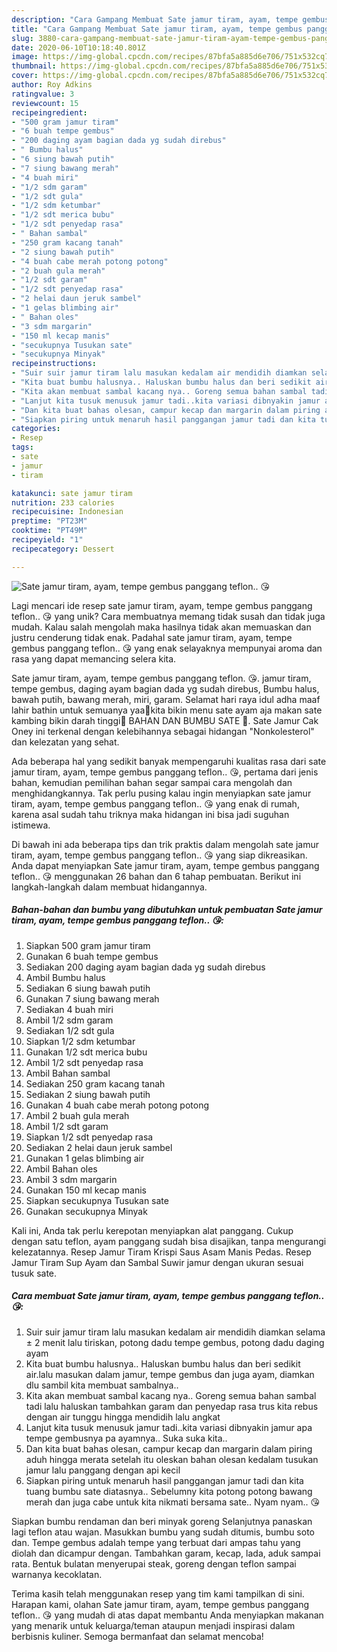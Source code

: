 ```yaml
---
description: "Cara Gampang Membuat Sate jamur tiram, ayam, tempe gembus panggang teflon.. 😘 Anti Gagal"
title: "Cara Gampang Membuat Sate jamur tiram, ayam, tempe gembus panggang teflon.. 😘 Anti Gagal"
slug: 3880-cara-gampang-membuat-sate-jamur-tiram-ayam-tempe-gembus-panggang-teflon-anti-gagal
date: 2020-06-10T10:18:40.801Z
image: https://img-global.cpcdn.com/recipes/87bfa5a885d6e706/751x532cq70/sate-jamur-tiram-ayam-tempe-gembus-panggang-teflon-😘-foto-resep-utama.jpg
thumbnail: https://img-global.cpcdn.com/recipes/87bfa5a885d6e706/751x532cq70/sate-jamur-tiram-ayam-tempe-gembus-panggang-teflon-😘-foto-resep-utama.jpg
cover: https://img-global.cpcdn.com/recipes/87bfa5a885d6e706/751x532cq70/sate-jamur-tiram-ayam-tempe-gembus-panggang-teflon-😘-foto-resep-utama.jpg
author: Roy Adkins
ratingvalue: 3
reviewcount: 15
recipeingredient:
- "500 gram jamur tiram"
- "6 buah tempe gembus"
- "200 daging ayam bagian dada yg sudah direbus"
- " Bumbu halus"
- "6 siung bawah putih"
- "7 siung bawang merah"
- "4 buah miri"
- "1/2 sdm garam"
- "1/2 sdt gula"
- "1/2 sdm ketumbar"
- "1/2 sdt merica bubu"
- "1/2 sdt penyedap rasa"
- " Bahan sambal"
- "250 gram kacang tanah"
- "2 siung bawah putih"
- "4 buah cabe merah potong potong"
- "2 buah gula merah"
- "1/2 sdt garam"
- "1/2 sdt penyedap rasa"
- "2 helai daun jeruk sambel"
- "1 gelas blimbing air"
- " Bahan oles"
- "3 sdm margarin"
- "150 ml kecap manis"
- "secukupnya Tusukan sate"
- "secukupnya Minyak"
recipeinstructions:
- "Suir suir jamur tiram lalu masukan kedalam air mendidih diamkan selama ± 2 menit lalu tiriskan, potong dadu tempe gembus, potong dadu daging ayam"
- "Kita buat bumbu halusnya.. Haluskan bumbu halus dan beri sedikit air.lalu masukan dalam jamur, tempe gembus dan juga ayam, diamkan dlu sambil kita membuat sambalnya.."
- "Kita akan membuat sambal kacang nya.. Goreng semua bahan sambal tadi lalu haluskan tambahkan garam dan penyedap rasa trus kita rebus dengan air tunggu hingga mendidih lalu angkat"
- "Lanjut kita tusuk menusuk jamur tadi..kita variasi dibnyakin jamur apa tempe gembusnya pa ayamnya.. Suka suka kita.."
- "Dan kita buat bahas olesan, campur kecap dan margarin dalam piring aduh hingga merata setelah itu oleskan bahan olesan kedalam tusukan jamur lalu panggang dengan api kecil"
- "Siapkan piring untuk menaruh hasil panggangan jamur tadi dan kita tuang bumbu sate diatasnya.. Sebelumny kita potong potong bawang merah dan juga cabe untuk kita nikmati bersama sate.. Nyam nyam.. 😘"
categories:
- Resep
tags:
- sate
- jamur
- tiram

katakunci: sate jamur tiram 
nutrition: 233 calories
recipecuisine: Indonesian
preptime: "PT23M"
cooktime: "PT49M"
recipeyield: "1"
recipecategory: Dessert

---
```



![Sate jamur tiram, ayam, tempe gembus panggang teflon.. 😘](https://img-global.cpcdn.com/recipes/87bfa5a885d6e706/751x532cq70/sate-jamur-tiram-ayam-tempe-gembus-panggang-teflon-😘-foto-resep-utama.jpg)

Lagi mencari ide resep sate jamur tiram, ayam, tempe gembus panggang teflon.. 😘 yang unik? Cara membuatnya memang tidak susah dan tidak juga mudah. Kalau salah mengolah maka hasilnya tidak akan memuaskan dan justru cenderung tidak enak. Padahal sate jamur tiram, ayam, tempe gembus panggang teflon.. 😘 yang enak selayaknya mempunyai aroma dan rasa yang dapat memancing selera kita.

Sate jamur tiram, ayam, tempe gembus panggang teflon. 😘. jamur tiram, tempe gembus, daging ayam bagian dada yg sudah direbus, Bumbu halus, bawah putih, bawang merah, miri, garam. Selamat hari raya idul adha maaf lahir bathin untuk semuanya yaa🙏kita bikin menu sate ayam aja makan sate kambing bikin darah tinggi🤭 BAHAN DAN BUMBU SATE 🍡. Sate Jamur Cak Oney ini terkenal dengan kelebihannya sebagai hidangan &#34;Nonkolesterol&#34; dan kelezatan yang sehat.

Ada beberapa hal yang sedikit banyak mempengaruhi kualitas rasa dari sate jamur tiram, ayam, tempe gembus panggang teflon.. 😘, pertama dari jenis bahan, kemudian pemilihan bahan segar sampai cara mengolah dan menghidangkannya. Tak perlu pusing kalau ingin menyiapkan sate jamur tiram, ayam, tempe gembus panggang teflon.. 😘 yang enak di rumah, karena asal sudah tahu triknya maka hidangan ini bisa jadi suguhan istimewa.


Di bawah ini ada beberapa tips dan trik praktis dalam mengolah sate jamur tiram, ayam, tempe gembus panggang teflon.. 😘 yang siap dikreasikan. Anda dapat menyiapkan Sate jamur tiram, ayam, tempe gembus panggang teflon.. 😘 menggunakan 26 bahan dan 6 tahap pembuatan. Berikut ini langkah-langkah dalam membuat hidangannya.

<!--inarticleads1-->

##### Bahan-bahan dan bumbu yang dibutuhkan untuk pembuatan Sate jamur tiram, ayam, tempe gembus panggang teflon.. 😘:

1. Siapkan 500 gram jamur tiram
1. Gunakan 6 buah tempe gembus
1. Sediakan 200 daging ayam bagian dada yg sudah direbus
1. Ambil  Bumbu halus
1. Sediakan 6 siung bawah putih
1. Gunakan 7 siung bawang merah
1. Sediakan 4 buah miri
1. Ambil 1/2 sdm garam
1. Sediakan 1/2 sdt gula
1. Siapkan 1/2 sdm ketumbar
1. Gunakan 1/2 sdt merica bubu
1. Ambil 1/2 sdt penyedap rasa
1. Ambil  Bahan sambal
1. Sediakan 250 gram kacang tanah
1. Sediakan 2 siung bawah putih
1. Gunakan 4 buah cabe merah potong potong
1. Ambil 2 buah gula merah
1. Ambil 1/2 sdt garam
1. Siapkan 1/2 sdt penyedap rasa
1. Sediakan 2 helai daun jeruk sambel
1. Gunakan 1 gelas blimbing air
1. Ambil  Bahan oles
1. Ambil 3 sdm margarin
1. Gunakan 150 ml kecap manis
1. Siapkan secukupnya Tusukan sate
1. Gunakan secukupnya Minyak


Kali ini, Anda tak perlu kerepotan menyiapkan alat panggang. Cukup dengan satu teflon, ayam panggang sudah bisa disajikan, tanpa mengurangi kelezatannya. Resep Jamur Tiram Krispi Saus Asam Manis Pedas. Resep Jamur Tiram Sup Ayam dan Sambal Suwir jamur dengan ukuran sesuai tusuk sate. 

<!--inarticleads2-->

##### Cara membuat Sate jamur tiram, ayam, tempe gembus panggang teflon.. 😘:

1. Suir suir jamur tiram lalu masukan kedalam air mendidih diamkan selama ± 2 menit lalu tiriskan, potong dadu tempe gembus, potong dadu daging ayam
1. Kita buat bumbu halusnya.. Haluskan bumbu halus dan beri sedikit air.lalu masukan dalam jamur, tempe gembus dan juga ayam, diamkan dlu sambil kita membuat sambalnya..
1. Kita akan membuat sambal kacang nya.. Goreng semua bahan sambal tadi lalu haluskan tambahkan garam dan penyedap rasa trus kita rebus dengan air tunggu hingga mendidih lalu angkat
1. Lanjut kita tusuk menusuk jamur tadi..kita variasi dibnyakin jamur apa tempe gembusnya pa ayamnya.. Suka suka kita..
1. Dan kita buat bahas olesan, campur kecap dan margarin dalam piring aduh hingga merata setelah itu oleskan bahan olesan kedalam tusukan jamur lalu panggang dengan api kecil
1. Siapkan piring untuk menaruh hasil panggangan jamur tadi dan kita tuang bumbu sate diatasnya.. Sebelumny kita potong potong bawang merah dan juga cabe untuk kita nikmati bersama sate.. Nyam nyam.. 😘


Siapkan bumbu rendaman dan beri minyak goreng Selanjutnya panaskan lagi teflon atau wajan. Masukkan bumbu yang sudah ditumis, bumbu soto dan. Tempe gembus adalah tempe yang terbuat dari ampas tahu yang diolah dan dicampur dengan. Tambahkan garam, kecap, lada, aduk sampai rata. Bentuk bulatan menyerupai steak, goreng dengan teflon sampai warnanya kecoklatan. 

Terima kasih telah menggunakan resep yang tim kami tampilkan di sini. Harapan kami, olahan Sate jamur tiram, ayam, tempe gembus panggang teflon.. 😘 yang mudah di atas dapat membantu Anda menyiapkan makanan yang menarik untuk keluarga/teman ataupun menjadi inspirasi dalam berbisnis kuliner. Semoga bermanfaat dan selamat mencoba!
